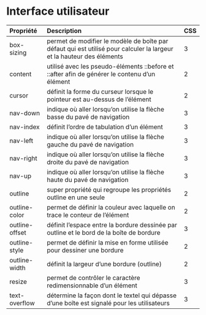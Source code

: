 # Interface utilisateur

| Propriété | Description | CSS
|:----------|:------------|:---
| box-sizing | permet de modifier le modèle de boîte par défaut qui est utilisé pour calculer la largeur et la hauteur des éléments | 3
| content | utilisé avec les pseudo-éléments ::before et ::after afin de générer le contenu d’un élément | 2
| cursor | définit la forme du curseur lorsque le pointeur est au-dessus de l’élément | 2
| nav-down | indique où aller lorsqu’on utilise la flèche basse du pavé de navigation | 3
| nav-index | définit l’ordre de tabulation d’un élément | 3
| nav-left | indique où aller lorsqu’on utilise la flèche gauche du pavé de navigation | 3
| nav-right | indique où aller lorsqu’on utilise la flèche droite du pavé de navigation | 3
| nav-up | indique où aller lorsqu’on utilise la flèche haute du pavé de navigation | 3
| outline | super propriété qui regroupe les propriétés outline en une seule | 2
| outline-color | permet de définir la couleur avec laquelle on trace le conteur de l’élément | 2
| outline-offset | définit l’espace entre la bordure dessinée par outline et le bord de la boîte de bordure | 3
| outline-style | permet de définir la mise en forme utilisée pour dessiner une bordure | 2
| outline-width | définit la largeur d’une bordure (outline) | 2
| resize | permet de contrôler le caractère redimensionnable d’un élément | 3
| text-overflow | détermine la façon dont le textel qui dépasse d’une boîte est signalé pour les utilisateurs | 3

